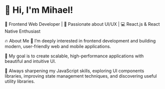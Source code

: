 # 👋 Hi, I'm Mihael!  
🚀 Frontend Web Developer | 🎨 Passionate about UI/UX | 💻 React.js & React Native Enthusiast

🔥 About Me
👀 I’m deeply interested in frontend development and building modern, user-friendly web and mobile applications.

🎯 My goal is to create scalable, high-performance applications with beautiful and intuitive UI.

📌 Always sharpening my JavaScript skills, exploring UI components libraries, improving state management techniques, and discovering useful utility libraries.

<!---
mihaelpavlakovic/mihaelpavlakovic is a ✨ special ✨ repository because its `README.md` (this file) appears on your GitHub profile.
You can click the Preview link to take a look at your changes.
--->
